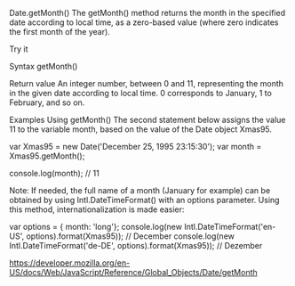 Date.getMonth()
The getMonth() method returns the month in the specified date according to local time, as a zero-based value (where zero indicates the first month of the year).

Try it

Syntax
getMonth()

Return value
An integer number, between 0 and 11, representing the month in the given date according to local time. 0 corresponds to January, 1 to February, and so on.

Examples
Using getMonth()
The second statement below assigns the value 11 to the variable month, based on the value of the Date object Xmas95.

var Xmas95 = new Date('December 25, 1995 23:15:30');
var month = Xmas95.getMonth();

console.log(month); // 11

Note: If needed, the full name of a month (January for example) can be obtained by using Intl.DateTimeFormat() with an options parameter. Using this method, internationalization is made easier:

var options = { month: 'long'};
console.log(new Intl.DateTimeFormat('en-US', options).format(Xmas95));
// December
console.log(new Intl.DateTimeFormat('de-DE', options).format(Xmas95));
// Dezember

https://developer.mozilla.org/en-US/docs/Web/JavaScript/Reference/Global_Objects/Date/getMonth
